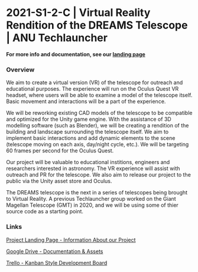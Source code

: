 # 2021-S1-2-C | Virtual Reality Rendition of the DREAMS Telescope | ANU Techlauncher

**For more info and documentation, see our [landing page](https://sites.google.com/view/2021-s1-techlauncher-dreams/home)**

### Overview
We aim to create a virtual version (VR) of the telescope for outreach and educational purposes.  The experience will run on the Oculus Quest VR headset, where users will be able to examine a model of the telescope itself.  Basic movement and interactions will be a part of the experience.

We will be reworking existing CAD models of the telescope to be compatible and optimized for the Unity game engine.  With the assistance of 3D modelling software (such as Blender), we will be creating a rendition of the building and landscape surrounding the telescope itself.  We aim to implement basic interactions and add dynamic elements to the scene (telescope moving on each axis, day/night cycle, etc.).  We will be targeting 60 frames per second for the Oculus Quest.

Our project will be valuable to educational institions, engineers and researchers interested in astronomy.  The VR experience will assist with outreach and PR for the telescope.  We also aim to release our project to the public via the Unity asset store and Oculus.

The DREAMS telescope is the next in a series of telescopes being brought to Virtual Reality.  A previous Techlauncher group worked on the Giant Magellan Telescope (GMT) in 2020, and we will be using some of thier source code as a starting point.

### Links
[Project Landing Page - Information About our Project](https://sites.google.com/view/2021-s1-techlauncher-dreams/home)

[Google Drive - Documentation & Assets](https://drive.google.com/drive/folders/1rxuu53fC7sdDQ-8IuXaFRbKkWeSXq4gD?usp=sharing)

[Trello - Kanban Style Development Board](https://trello.com/b/t7usLZgQ/vr-dreams-telescope)